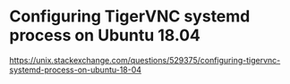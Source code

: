 # Configuring TigerVNC systemd process on Ubuntu 18.04
https://unix.stackexchange.com/questions/529375/configuring-tigervnc-systemd-process-on-ubuntu-18-04
